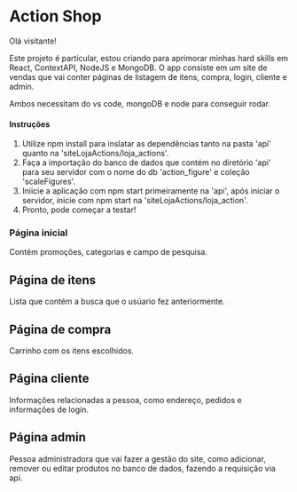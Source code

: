 # Action Shop

Olá visitante!

Este projeto é particular, estou criando para aprimorar minhas hard skills em React, ContextAPI, NodeJS e MongoDB. O app consiste em um site de vendas que vai conter páginas de listagem de itens, compra, login, cliente e admin.

Ambos necessitam do vs code, mongoDB e node para conseguir rodar.

#### Instruções

1. Utilize npm install para inslatar as dependências tanto na pasta 'api' quanto na 'siteLojaActions/loja_actions'.
2. Faça a importação do banco de dados que contém no diretório 'api' para seu servidor com o nome do db 'action_figure' e coleção 'scaleFigures'.
3. Iniicie a aplicação com npm start primeiramente na 'api', após iniciar o servidor, inicie com npm start na 'siteLojaActions/loja_action'.
4. Pronto, pode começar a testar!

### Página inicial

Contém promoções, categorias e campo de pesquisa.

## Página de itens

Lista que contém a busca que o usúario fez anteriormente.

## Página de compra

Carrinho com os itens escolhidos.

## Página cliente

Informações relacionadas a pessoa, como endereço, pedidos e informações de login.

## Página admin

Pessoa administradora que vai fazer a gestão do site, como adicionar, remover ou editar produtos no banco de dados, fazendo a requisição via api.
